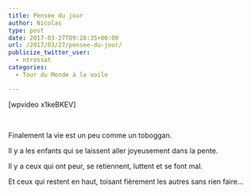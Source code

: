 ```yaml
---
title: Pensée du jour
author: Nicolas
type: post
date: 2017-03-27T09:28:35+00:00
url: /2017/03/27/pensee-du-jour/
publicize_twitter_user:
  - ntrossat
categories:
  - Tour du Monde à la voile

---
```

[wpvideo x1keBKEV]

&nbsp;

Finalement la vie est un peu comme un toboggan.

Il y a les enfants qui se laissent aller joyeusement dans la pente.

Il y a ceux qui ont peur, se retiennent, luttent et se font mal.

Et ceux qui restent en haut, toisant fièrement les autres sans rien faire...